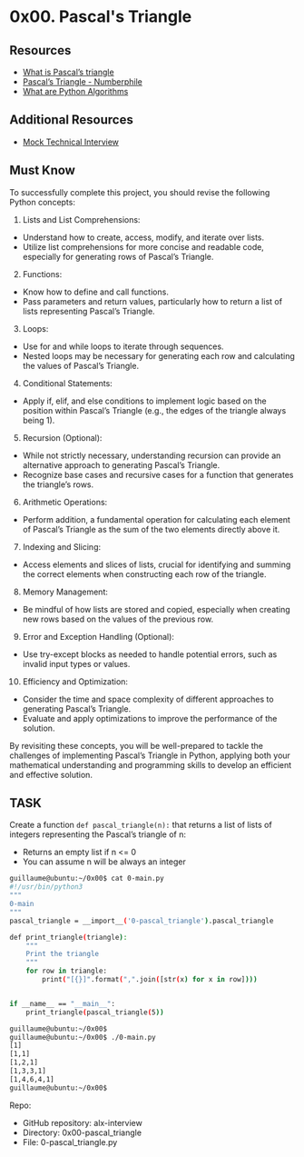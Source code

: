 # 0x00. Pascal's Triangle

## Resources

+ [What is Pascal’s triangle](https://www.cuemath.com/algebra/pascals-triangle)
+ [Pascal’s Triangle - Numberphile](https://www.youtube.com/watch?feature=shared&v=0iMtlus-afo)
+ [What are Python Algorithms](https://builtin.com/data-science/python-algorithms)

## Additional Resources

+ [Mock Technical Interview](https://www.youtube.com/watch?feature=shared&v=1qw5ITr3k9E)

## Must Know

To successfully complete this project, you should revise the following Python concepts:

1. Lists and List Comprehensions:
+ Understand how to create, access, modify, and iterate over lists.
+ Utilize list comprehensions for more concise and readable code, especially for generating rows of Pascal’s Triangle.

2. Functions:
+ Know how to define and call functions.
+ Pass parameters and return values, particularly how to return a list of lists representing Pascal’s Triangle.

3. Loops:
+ Use for and while loops to iterate through sequences.
+ Nested loops may be necessary for generating each row and calculating the values of Pascal’s Triangle.

4. Conditional Statements:
+ Apply if, elif, and else conditions to implement logic based on the position within Pascal’s Triangle (e.g., the edges of the triangle always being 1).

5. Recursion (Optional):
+ While not strictly necessary, understanding recursion can provide an alternative approach to generating Pascal’s Triangle.
+ Recognize base cases and recursive cases for a function that generates the triangle’s rows.

6. Arithmetic Operations:
+ Perform addition, a fundamental operation for calculating each element of Pascal’s Triangle as the sum of the two elements directly above it.

7. Indexing and Slicing:
+ Access elements and slices of lists, crucial for identifying and summing the correct elements when constructing each row of the triangle.

8. Memory Management:
+ Be mindful of how lists are stored and copied, especially when creating new rows based on the values of the previous row.

9. Error and Exception Handling (Optional):
+ Use try-except blocks as needed to handle potential errors, such as invalid input types or values.

10. Efficiency and Optimization:
+ Consider the time and space complexity of different approaches to generating Pascal’s Triangle.
+ Evaluate and apply optimizations to improve the performance of the solution.

By revisiting these concepts, you will be well-prepared to tackle the challenges of implementing Pascal’s Triangle in Python, applying both your mathematical understanding and programming skills to develop an efficient and effective solution.

## TASK

Create a function ```def pascal_triangle(n):``` that returns a list of lists of integers representing the Pascal’s triangle of n:

+ Returns an empty list if n <= 0
+ You can assume n will be always an integer

```bash
guillaume@ubuntu:~/0x00$ cat 0-main.py
#!/usr/bin/python3
"""
0-main
"""
pascal_triangle = __import__('0-pascal_triangle').pascal_triangle

def print_triangle(triangle):
    """
    Print the triangle
    """
    for row in triangle:
        print("[{}]".format(",".join([str(x) for x in row])))


if __name__ == "__main__":
    print_triangle(pascal_triangle(5))

guillaume@ubuntu:~/0x00$ 
guillaume@ubuntu:~/0x00$ ./0-main.py
[1]
[1,1]
[1,2,1]
[1,3,3,1]
[1,4,6,4,1]
guillaume@ubuntu:~/0x00$
```

Repo:

+ GitHub repository: alx-interview
+ Directory: 0x00-pascal_triangle
+ File: 0-pascal_triangle.py
